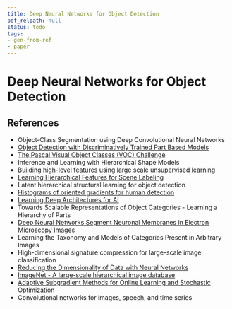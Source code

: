 ```yaml
---
title: Deep Neural Networks for Object Detection
pdf_relpath: null
status: todo
tags:
- gen-from-ref
- paper
---
```


# Deep Neural Networks for Object Detection

## References

- Object-Class Segmentation using Deep Convolutional Neural Networks
- [Object Detection with Discriminatively Trained Part Based Models](./object-detection-with-discriminatively-trained-part-based-models.md)
- [The Pascal Visual Object Classes (VOC) Challenge](./the-pascal-visual-object-classes-voc-challenge.md)
- Inference and Learning with Hierarchical Shape Models
- [Building high-level features using large scale unsupervised learning](./building-high-level-features-using-large-scale-unsupervised-learning.md)
- [Learning Hierarchical Features for Scene Labeling](./learning-hierarchical-features-for-scene-labeling.md)
- Latent hierarchical structural learning for object detection
- [Histograms of oriented gradients for human detection](./histograms-of-oriented-gradients-for-human-detection.md)
- [Learning Deep Architectures for AI](./learning-deep-architectures-for-ai.md)
- Towards Scalable Representations of Object Categories - Learning a Hierarchy of Parts
- [Deep Neural Networks Segment Neuronal Membranes in Electron Microscopy Images](./deep-neural-networks-segment-neuronal-membranes-in-electron-microscopy-images.md)
- Learning the Taxonomy and Models of Categories Present in Arbitrary Images
- High-dimensional signature compression for large-scale image classification
- [Reducing the Dimensionality of Data with Neural Networks](./reducing-the-dimensionality-of-data-with-neural-networks.md)
- [ImageNet - A large-scale hierarchical image database](./imagenet-a-large-scale-hierarchical-image-database.md)
- [Adaptive Subgradient Methods for Online Learning and Stochastic Optimization](./adaptive-subgradient-methods-for-online-learning-and-stochastic-optimization.md)
- Convolutional networks for images, speech, and time series
